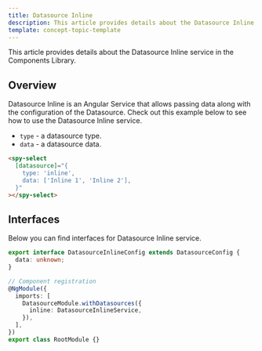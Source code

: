 ```yaml
---
title: Datasource Inline
description: This article provides details about the Datasource Inline service in the Components Library.
template: concept-topic-template
---
```


This article provides details about the Datasource Inline service in the Components Library.

## Overview

Datasource Inline is an Angular Service that allows passing data along with the configuration of the Datasource.
Check out this example below to see how to use the Datasource Inline service.

- `type` - a datasource type.  
- `data` - a datasource data.  

```html
<spy-select
  [datasource]="{
    type: 'inline',
    data: ['Inline 1', 'Inline 2'],
  }"
></spy-select>
```

## Interfaces

Below you can find interfaces for Datasource Inline service.

```ts
export interface DatasourceInlineConfig extends DatasourceConfig {
  data: unknown;
}

// Component registration
@NgModule({
  imports: [
    DatasourceModule.withDatasources({
      inline: DatasourceInlineService,
    }),
  ],
})
export class RootModule {}
```
